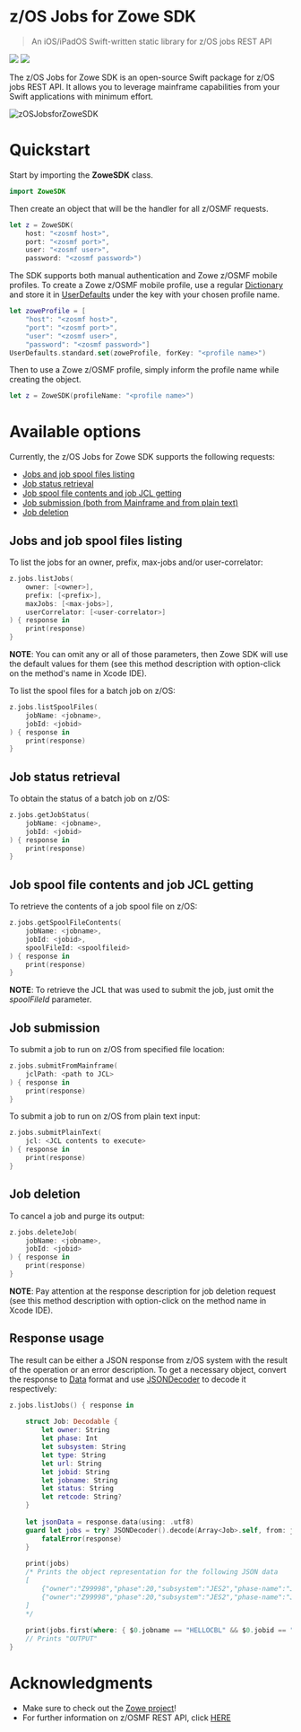 # z/OS Jobs for Zowe SDK

> An iOS/iPadOS Swift-written static library for z/OS jobs REST API

![](https://img.shields.io/badge/license-EPL--2.0-blue) ![](https://img.shields.io/badge/version-0.1.0-yellow)

The z/OS Jobs for Zowe SDK is an open-source Swift package for z/OS jobs REST API. It allows you to leverage mainframe capabilities from your Swift applications with minimum effort.

![zOSJobsforZoweSDK](/../screenshots/Scrshots/zosjobs/zOSJobsforZoweSDK01.png?raw=true "zOSJobsforZoweSDK")

# Quickstart

Start by importing the **ZoweSDK** class. 

```swift
import ZoweSDK
```

Then create an object that will be the handler for all z/OSMF requests. 

```swift
let z = ZoweSDK(
    host: "<zosmf host>", 
    port: "<zosmf port>", 
    user: "<zosmf user>", 
    password: "<zosmf password>")
```

The SDK supports both manual authentication and Zowe z/OSMF mobile profiles. To create a Zowe z/OSMF mobile profile, use a regular <a href="https://developer.apple.com/documentation/swift/dictionary" target="_blank">Dictionary</a> and store it in <a href="https://developer.apple.com/documentation/foundation/userdefaults" target="_blank">UserDefaults</a> under the key with your chosen profile name. 

```swift
let zoweProfile = [
    "host": "<zosmf host>", 
    "port": "<zosmf port>", 
    "user": "<zosmf user>", 
    "password": "<zosmf password>"]
UserDefaults.standard.set(zoweProfile, forKey: "<profile name>")
```

Then to use a Zowe z/OSMF profile, simply inform the profile name while creating the object.

```swift
let z = ZoweSDK(profileName: "<profile name>")
```

# Available options

Currently, the z/OS Jobs for Zowe SDK supports the following requests:

* [Jobs and job spool files listing](#jobs-and-job-spool-files-listing) 
* [Job status retrieval](#job-status-retrieval) 
* [Job spool file contents and job JCL getting](#job-spool-file-contents-and-job-JCL-getting) 
* [Job submission (both from Mainframe and from plain text)](#job-submission)  
* [Job deletion](#job-deletion) 

## Jobs and job spool files listing 

To list the jobs for an owner, prefix, max-jobs and/or user-correlator:

```swift
z.jobs.listJobs(
    owner: [<owner>],
    prefix: [<prefix>],
    maxJobs: [<max-jobs>],
    userCorrelator: [<user-correlator>]
) { response in
    print(response)
}
```

**NOTE**: You can omit any or all of those parameters, then Zowe SDK will use the default values for them (see this method description with option-click on the method's name in Xcode IDE).

To list the spool files for a batch job on z/OS:

```swift
z.jobs.listSpoolFiles(
    jobName: <jobname>,
    jobId: <jobid>
) { response in
    print(response)
}
```

## Job status retrieval 

To obtain the status of a batch job on z/OS:

```swift
z.jobs.getJobStatus(
    jobName: <jobname>,
    jobId: <jobid>
) { response in
    print(response)
}
```

## Job spool file contents and job JCL getting 

To retrieve the contents of a job spool file on z/OS:

```swift
z.jobs.getSpoolFileContents(
    jobName: <jobname>,
    jobId: <jobid>,
    spoolFileId: <spoolfileid>
) { response in
    print(response)
}
```

**NOTE**: To retrieve the JCL that was used to submit the job, just omit the *spoolFileId* parameter.

## Job submission  

To submit a job to run on z/OS from specified file location:

```swift
z.jobs.submitFromMainframe(
    jclPath: <path to JCL>
) { response in
    print(response)
}
```

To submit a job to run on z/OS from plain text input: 

```swift
z.jobs.submitPlainText(
    jcl: <JCL contents to execute>
) { response in
    print(response)
}
```

## Job deletion 

To cancel a job and purge its output:

```swift
z.jobs.deleteJob(
    jobName: <jobname>,
    jobId: <jobid>
) { response in 
    print(response) 
}
```

**NOTE**: Pay attention at the response description for job deletion request (see this method description with option-click on the method name in Xcode IDE).

## Response usage

The result can be either a JSON response from z/OS system with the result of the operation or an error description. To get a necessary object, convert the response to <a href="https://developer.apple.com/documentation/foundation/data" target="_blank">Data</a> format and use <a href="https://developer.apple.com/documentation/foundation/jsondecoder" target="_blank">JSONDecoder</a> to decode it respectively: 

```swift
z.jobs.listJobs() { response in
    
    struct Job: Decodable {
        let owner: String
        let phase: Int
        let subsystem: String
        let type: String
        let url: String
        let jobid: String
        let jobname: String
        let status: String
        let retcode: String?
    }
    
    let jsonData = response.data(using: .utf8)
    guard let jobs = try? JSONDecoder().decode(Array<Job>.self, from: jsonData!) else {
        fatalError(response)
    }
    
    print(jobs)
    /* Prints the object representation for the following JSON data
    [
        {"owner":"Z99998","phase":20,"subsystem":"JES2","phase-name":"Job is on the hard copy queue","job-correlator":"T0001802SVSCJES2D839D7AB.......:","type":"TSU","url":"https:\/\/192.86.32.250:10443\/zosmf\/restjobs\/jobs\/T0001802SVSCJES2D839D7AB.......%3A","jobid":"TSU01802","class":"TSU","files-url":"https:\/\/192.86.32.250:10443\/zosmf\/restjobs\/jobs\/T0001802SVSCJES2D839D7AB.......%3A\/files","jobname":"Z99998","status":"OUTPUT","retcode":"ABEND S222"},
        {"owner":"Z99998","phase":20,"subsystem":"JES2","phase-name":"Job is on the hard copy queue","job-correlator":"J0001769SVSCJES2D839AE96.......:","type":"JOB","url":"https:\/\/192.86.32.250:10443\/zosmf\/restjobs\/jobs\/J0001769SVSCJES2D839AE96.......%3A","jobid":"JOB01769","class":"A","files-url":"https:\/\/192.86.32.250:10443\/zosmf\/restjobs\/jobs\/J0001769SVSCJES2D839AE96.......%3A\/files","jobname":"HELLOCBL","status":"OUTPUT","retcode":"CC 0000"}
    ]
    */
    
    print(jobs.first(where: { $0.jobname == "HELLOCBL" && $0.jobid == "JOB01769" })?.status) 
    // Prints "OUTPUT"
}
```

# Acknowledgments

* Make sure to check out the [Zowe project](https://github.com/zowe)!
* For further information on z/OSMF REST API, click [HERE](https://www.ibm.com/support/knowledgecenter/SSLTBW_2.1.0/com.ibm.zos.v2r1.izua700/IZUHPINFO_RESTServices.htm)
